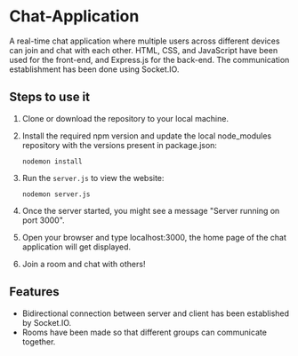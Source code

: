 # Chat-Application
A real-time chat application where multiple users across different devices can join and chat with each other. HTML, CSS, and JavaScript have been used for the front-end, and Express.js for the back-end. The communication establishment has been done using Socket.IO.

## Steps to use it

1. Clone or download the repository to your local machine.

2. Install the required npm version and update the local node_modules repository with the versions present in package.json:
   ```
   nodemon install
   ```

3. Run the `server.js` to view the website:
   ```
   nodemon server.js
   ```

4. Once the server started, you might see a message "Server running on port 3000".

5. Open your browser and type localhost:3000, the home page of the chat application will get displayed.

6. Join a room and chat with others!

## Features

- Bidirectional connection between server and client has been established by Socket.IO.
- Rooms have been made so that different groups can communicate together.

